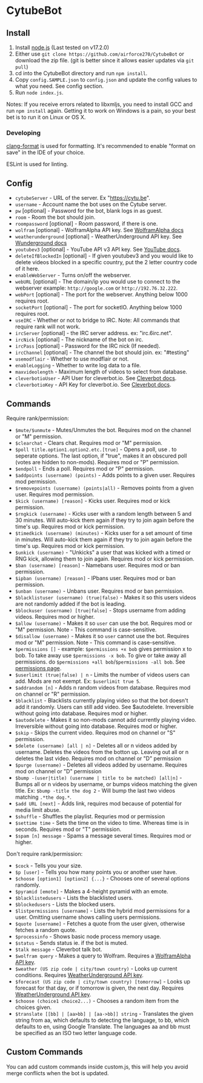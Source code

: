 # CytubeBot

## Install

1. Install [node.js](http://nodejs.org/) (Last tested on v17.2.0)
2. Either use `git clone https://github.com/airforce270/CytubeBot` or download the zip file.
(git is better since it allows easier updates via `git pull`)
3. cd into the CytubeBot directory and run `npm install`.
4. Copy `config.SAMPLE.json` to `config.json` and update the config values to what you need.
   See config section.
5. Run `node index.js`.

Notes:
If you receive errors related to libxmljs, you need to install GCC and run `npm install` again.
Getting it to work on Windows is a pain, so your best bet is to run it on Linux or OS X.

### Developing

[clang-format](https://) is used for formatting. It's recommended to enable "format on save"
in the IDE of your choice.

ESLint is used for linting.

## Config

- `cytubeServer` - URL of the server. Ex "https://cytu.be".
- `username` - Account name the bot uses on the Cytube server.
- `pw` [optional] - Password for the bot, blank logs in as guest.
- `room` - Room the bot should join.
- `roompassword` [optional] - Room password, if there is one.
- `wolfram` [optional] - WolframAlpha API key.
  See [WolframAlpha docs](http://products.wolframalpha.com/api/)
- `weatherunderground` [optional] - WeatherUnderground API key.
  See [Wunderground docs](http://www.wunderground.com/weather/api/)
- `youtubev3` [optional] - YouTube API v3 API key.
  See [YouTube docs](https://developers.google.com/youtube/v3/).
- `deleteIfBlockedIn` [optional] - If given youtubev3 and you would like to delete videos
  blocked in a specific country, put the 2 letter country code of it here.
- `enableWebServer` - Turns on/off the webserver.
- `webURL` [optional] - The domain/ip you would use to connect to the webserver example:
  `http://google.com` or `http://192.76.32.222`.
- `webPort` [optional] - The port for the webserver. Anything below 1000 requires root.
- `socketPort` [optional] - The port for socketIO. Anything below 1000 requires root.
- `useIRC` - Whether or not to bridge to IRC. Note: All commands that require rank will not work.
- `ircServer` [optional] - the IRC server address. ex: "irc.6irc.net".
- `ircNick` [optional] - The nickname of the bot on irc.
- `ircPass` [optional] - Password for the IRC nick (If needed).
- `ircChannel` [optional] - The channel the bot should join. ex: "#testing"
- `usemodflair` - Whether to use modflair or not.
- `enableLogging` - Whether to write log data to a file.
- `maxvideolength` - Maximum length of videos to select from database.
- `cleverbotioUser` - API User for cleverbot.io. See [Cleverbot docs](https://cleverbot.io/).
- `cleverbotioKey` - API Key for cleverbot.io. See [Cleverbot docs](https://cleverbot.io/).

## Commands

Require rank/permission:

- `$mute/$unmute` - Mutes/Unmutes the bot. Requires mod on the channel or "M" permission.
- `$clearchat` - Clears chat. Requires mod or "M" permission.
- `$poll title.option1.option2.etc.[true]` - Opens a poll, use . to seperate options.
  The last option, if "true", makes it an obscured poll (votes are hidden to non-mods).
  Requires mod or "P" permission.
- `$endpoll` - Ends a poll. Requires mod or "P" permission.
- `$addpoints (username) (points)` - Adds points to a given user.
  Requires mod permission.
- `$removepoints (username) (points|all)` - Removes points from a given user.
  Requires mod permission.
- `$kick (username) [reason]` - Kicks user. Requires mod or kick permission.
- `$rngkick (username)` - Kicks user with a random length between 5 and 30 minutes.
  Will auto-kick them again if they try to join again before the time's up.
  Requires mod or kick permission.
- `$timedkick (username) (minutes)` - Kicks user for a set amount of time in minutes.
  Will auto-kick them again if they try to join again before the time's up.
  Requires mod or kick permission.
- `$unkick (username)` - "Unkicks" a user that was kicked with a timed or RNG kick,
  allowing them to join again. Requires mod or kick permission.
- `$ban (username) [reason]` - Namebans user. Requires mod or ban permission.
- `$ipban (username) [reason]` - IPbans user. Requires mod or ban permission.
- `$unban (username)` - Unbans user. Requires mod or ban permission.
- `$blacklistuser (username) (true|false)` - Makes it so this users videos are not randomly added
  if the bot is leading.
- `$blockuser (username) [true|false]` - Stops username from adding videos. Requires mod or higher.
- `$allow (username)` - Makes it so `user` can use the bot. Requires mod or "M" permission.
  Note - This command is case-sensitive.
- `$disallow (username)` - Makes it so `user` cannot use the bot. Requires mod or "M" permission.
  Note - This command is case-sensitive.
- `$permissions []` - example: `$permissions +x bob` gives permission x to bob.
  To take away use `$permissions -x bob`. To give or take away all permissions.
  do `$permissions +all bob`/`$permissions -all bob`.
  See [permissions page](https://github.com/airforce270/CytubeBot/wiki/Permissions).
- `$userlimit (true|false) | n` - Limits the number of videos users can add. Mods are not exempt.
  Ex: `$userlimit true 5`.
- `$addrandom [n]` - Adds n random videos from database. Requires mod on channel or "R" permission.
- `$blacklist` - Blacklists currently playing video so that the bot doesn't add it randomly.
  Users can still add video. See $autodelete. Irreversible without going into database.
  Requires mod or higher.
- `$autodelete` - Makes it so non-mods cannot add currently playing video.
  Irreversible without going into database. Requires mod or higher.
- `$skip` - Skips the current video. Requires mod on channel or "S" permission.
- `$delete (username) [all | n]` - Deletes all or n videos added by username.
  Deletes the videos from the botton up. Leaving out all or n deletes the last video.
  Requires mod on channel or "D" permission
- `$purge (username)` - Deletes all videos added by username. Requires mod on channel or "D" permission
- `$bump -(user|title) (username | title to be matched) [all|n]` - Bumps all or n videos by username,
  or bumps videos matching the given title. Ex: `$bump -title the dog 2` -
  Will bump the last two videos matching `.*the dog.*`.
- `$add URL [next]` -  Adds link, requires mod because of potential for media limit abuse.
- `$shuffle` - Shuffles the playlist. Requries mod or permission
- `$settime time` - Sets the time on the video to time. Whereas time is in seconds.
  Requires mod or "T" permission.
- `$spam [n] message` - Spams a message several times. Requires mod or higher.

Don't require rank/permission:

- `$cock` - Tells you your size.
- `$p [user]` - Tells you how many points you or another user have.
- `$choose [option1] [option2] {...}` - Chooses one of several options randomly.
- `$pyramid [emote]` - Makes a 4-height pyramid with an emote.
- `$blacklistedusers` - Lists the blacklisted users.
- `$blockedusers` - Lists the blocked users.
- `$listpermissions [username]` - Lists the hybrid mod permissions for a user.
  Omitting username shows calling users permissions.
- `$quote [username]` - Fetches a quote from the user given, otherwise fetches a random quote.
- `$processinfo` - Shows basic node process memory usage.
- `$status` - Sends status ie. if the bot is muted.
- `$talk message` - Cleverbot talk bot.
- `$wolfram query` - Makes a query to Wolfram.
  Requires a [WolframAlpha API key](http://products.wolframalpha.com/api/).
- `$weather (US zip code | city/town country)` - Looks up current conditions.
  Requires [WeatherUnderground API key](http://www.wunderground.com/weather/api/).
- `$forecast (US zip code | city/town country) [tomorrow]` - Looks up forecast for that day,
  or if tomorrow is given, the next day.
  Requires [WeatherUnderground API key](http://www.wunderground.com/weather/api/).
- `$choose (choice1 choice2...)` - Chooses a random item from the choices given.
- `$translate [[bb] | [aa>bb] | [aa->bb]] string` -
    Translates the given string from aa, which defaults to detecting the language,
    to bb, which defaults to en, using Google Translate.
    The languages aa and bb must be specified as an ISO two letter language code.

## Custom Commands

You can add custom commands inside custom.js, this will help you avoid merge conflicts
when the bot is updated.

